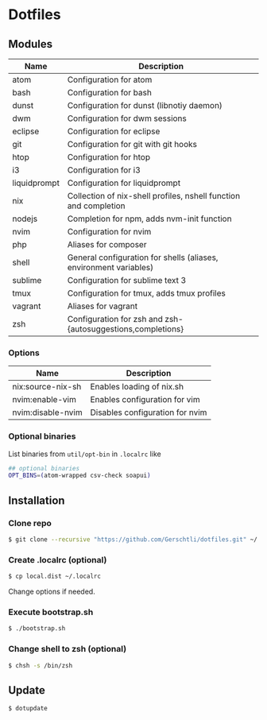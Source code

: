 # Dotfiles

## Modules

| Name         | Description                                                       |
|--------------|-------------------------------------------------------------------|
| atom         | Configuration for atom                                            |
| bash         | Configuration for bash                                            |
| dunst        | Configuration for dunst (libnotiy daemon)                         |
| dwm          | Configuration for dwm sessions                                    |
| eclipse      | Configuration for eclipse                                         |
| git          | Configuration for git with git hooks                              |
| htop         | Configuration for htop                                            |
| i3           | Configuration for i3                                              |
| liquidprompt | Configuration for liquidprompt                                    |
| nix          | Collection of nix-shell profiles, nshell function and completion  |
| nodejs       | Completion for npm, adds nvm-init function                        |
| nvim         | Configuration for nvim                                            |
| php          | Aliases for composer                                              |
| shell        | General configuration for shells (aliases, environment variables) |
| sublime      | Configuration for sublime text 3                                  |
| tmux         | Configuration for tmux, adds tmux profiles                        |
| vagrant      | Aliases for vagrant                                               |
| zsh          | Configuration for zsh and zsh-{autosuggestions,completions}       |

### Options

| Name              | Description                     |
|-------------------|---------------------------------|
| nix:source-nix-sh | Enables loading of nix.sh       |
| nvim:enable-vim   | Enables configuration for vim   |
| nvim:disable-nvim | Disables configuration for nvim |

### Optional binaries

List binaries from `util/opt-bin` in `.localrc` like
```sh
## optional binaries
OPT_BINS=(atom-wrapped csv-check soapui)
```

## Installation

### Clone repo

```bash
$ git clone --recursive "https://github.com/Gerschtli/dotfiles.git" ~/.dotfiles
```

### Create .localrc (optional)

```bash
$ cp local.dist ~/.localrc
```

Change options if needed.

### Execute bootstrap.sh

```bash
$ ./bootstrap.sh
```

### Change shell to zsh (optional)

```bash
$ chsh -s /bin/zsh
```

## Update

```bash
$ dotupdate
```
